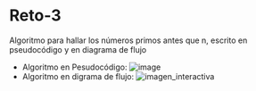 # Reto-3
Algoritmo para hallar los números primos antes que n, escrito en pseudocódigo y en diagrama de flujo
- Algoritmo en Pesudocódigo:
![image](https://github.com/user-attachments/assets/4c004de9-7428-4d67-815c-c742f007a672)
- Algoritmo en digrama de flujo:
![imagen_interactiva]()
